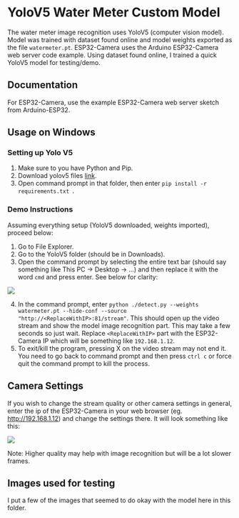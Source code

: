 # YoloV5 Water Meter Custom Model
The water meter image recognition uses YoloV5 (computer vision model). Model was trained with dataset found online and model weights exported as the file `watermeter.pt`. ESP32-Camera uses the Arduino ESP32-Camera web server code example. Using dataset found online, I trained a quick YoloV5 model for testing/demo.

## Documentation
For ESP32-Camera, use the example ESP32-Camera web server sketch from Arduino-ESP32.

## Usage on Windows
### Setting up Yolo V5
1. Make sure to you have Python and Pip.
2. Download yolov5 files [link](https://github.com/ultralytics/yolov5).
3. Open command prompt in that folder, then enter `pip install -r requirements.txt `.

### Demo Instructions
Assuming everything setup (YoloV5 downloaded, weights imported), proceed below:
1. Go to File Explorer.
2. Go to the YoloV5 folder (should be in Downloads).
3. Open the command prompt by selecting the entire text bar (should say something like This PC -> Desktop -> ...) and then replace it with the word `cmd` and press enter. See below for clarity:  

![](./windowsexample.png)

4. In the command prompt, enter `python ./detect.py --weights watermeter.pt --hide-conf --source "http://<ReplaceWithIP>:81/stream"`. This should open up the video stream and show the model image recognition part. This may take a few seconds so just wait. Replace `<ReplaceWithIP>` part with the ESP32-Camera IP which will be something like `192.168.1.12`.
5. To exit/kill the program, pressing X on the video stream may not end it. You need to go back to command prompt and then press `ctrl c` or force quit the command prompt to kill the process.

## Camera Settings
If you wish to change the stream quality or other camera settings in general, enter the ip of the ESP32-Camera in your web browser (eg. http://192.168.1.12) and change the settings there. It will look something like this:

![](./webconfigexample.png)

Note: Higher quality may help with image recognition but will be a lot slower frames.



## Images used for testing
I put a few of the images that seemed to do okay with the model here in this folder.

